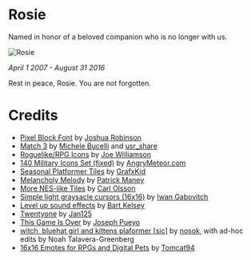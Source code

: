 # Rosie

Named in honor of a beloved companion who is no longer with us.

![Rosie](https://jessetg.github.io/images/blog/rosie.jpg)

*April 1 2007 - August 31 2016*

Rest in peace, Rosie.  You are not forgotten.

# Credits

- [Pixel Block Font](http://opengameart.org/content/pixel-block-font) by [Joshua Robinson](http://j-robotson.tumblr.com/)
- [Match 3](http://opengameart.org/content/match-3) by [Michele Bucelli](http://opengameart.org/users/buch) and [usr_share](http://opengameart.org/users/usrshare)
- [Roguelike/RPG Icons](http://opengameart.org/content/roguelikerpg-icons) by [Joe Williamson](http://joecreates.co.uk/)
- [140 Military Icons Set (fixed)](http://opengameart.org/content/140-military-icons-set-fixed) by [AngryMeteor.com](http://angrymeteor.com/2012/01/31/the-meteor-vault-vol-1/)
- [Seasonal Platformer Tiles](http://opengameart.org/content/seasonal-platformer-tiles) by [GrafxKid](http://grafxkid.tumblr.com/)
- [Melancholy Melody](http://opengameart.org/content/melancholy-melody) by [Patrick Maney](http://opengameart.org/users/bbandrage)
- [More NES-like Tiles](http://opengameart.org/content/more-nes-like-tiles) by [Carl Olsson](http://pixeljoint.com/p/2254.htm)
- [Simple light graysacle cursors (16x16)](http://opengameart.org/content/simple-light-graysacle-cursors-16x16) by [Iwan Gabovitch](http://qubodup.net/)
- [Level up sound effects](http://opengameart.org/content/level-up-sound-effects) by [Bart Kelsey](http://opengameart.org/users/bart)
- [Twentyone](http://opengameart.org/content/twentyone) by [Jan125](http://opengameart.org/users/jan125)
- [This Game Is Over](http://opengameart.org/content/this-game-is-over) by [Joseph Pueyo](http://www.josephpueyo.com/)
- [witch, bluehat girl and kittens plaformer [sic]](http://opengameart.org/content/witch-bluehat-girl-and-kittens-plaformer) by [nosok](http://opengameart.org/users/nosok), with ad-hoc edits by Noah Talavera-Greenberg
- [16x16 Emotes for RPGs and Digital Pets](http://opengameart.org/content/16x16-emotes-for-rpgs-and-digital-pets) by [Tomcat94](http://opengameart.org/users/tomcat94)